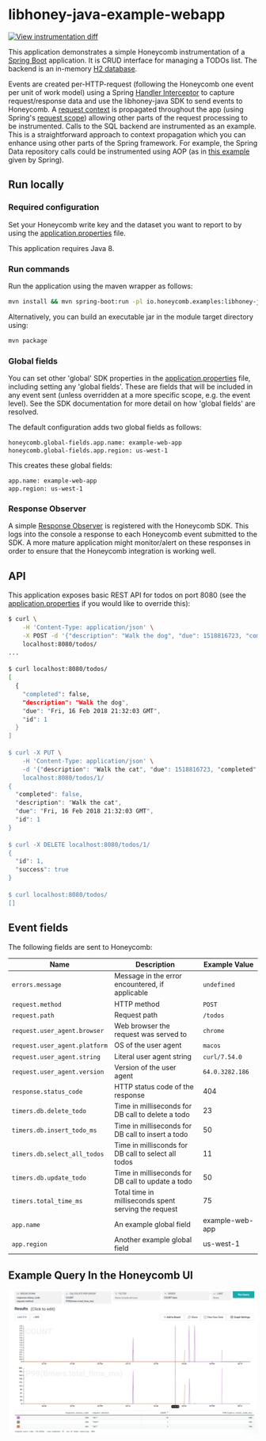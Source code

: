 # libhoney-java-example-webapp

[![View instrumentation diff](https://img.shields.io/badge/compare-instrumentation%20diff-brightgreen.svg)](https://github.com/honeycombio/examples/commit/8a308d54864307e2b1d96c5492e66210c72495f0)

This application demonstrates a simple Honeycomb instrumentation of 
a [Spring Boot](https://projects.spring.io/spring-boot/) application. It is CRUD interface for managing a TODOs list.
The backend is an in-memory [H2 database](http://www.h2database.com/html/main.html).

Events are created per-HTTP-request (following the Honeycomb one event per unit of work model) using a Spring 
[Handler 
Interceptor](/src/main/java/io/honeycomb/libhoney/example/webapp/instrumentation/HoneycombHandlerInterceptor.java) to
capture request/response data and use the libhoney-java SDK to send events to Honeycomb. A
[request context](src/main/java/io/honeycomb/libhoney/example/webapp/instrumentation/HoneycombContext.java) is
propagated throughout the app (using Spring's 
[request scope](https://docs.spring.io/spring-framework/docs/current/javadoc-api/org/springframework/web/context/annotation/RequestScope.html)) 
allowing other parts of the request processing to be instrumented. Calls to the SQL backend are 
instrumented as an example. This is a straightforward approach to context propagation which you can enhance using other 
parts of the Spring framework. For example, the Spring Data repository calls could be instrumented using AOP (as in
[this example](https://github.com/spring-projects/spring-data-examples/tree/master/jpa/interceptors/src/main/java/example/springdata/jpa/interceptors) 
given by Spring).

## Run locally

### Required configuration

Set your Honeycomb write key and the dataset you want to report to by using the
[application.properties](src/main/resources/application.properties) file. 

This application requires Java 8.

### Run commands

Run the application using the maven wrapper as follows:
```sh
mvn install && mvn spring-boot:run -pl io.honeycomb.examples:libhoney-java-example-webapp
```
Alternatively, you can build an executable jar in the module target directory using:
 ```sh
 mvn package
 ```

### Global fields

You can set other 'global' SDK properties in 
the [application.properties](src/main/resources/application.properties)
file, including setting any 'global fields'. These are fields that will be included in any event 
sent (unless overridden at a more specific scope, e.g. the event level). See the SDK documentation for more detail 
on how 'global fields' are resolved. 

The default configuration adds two global fields as follows:
 ```
honeycomb.global-fields.app.name: example-web-app
honeycomb.global-fields.app.region: us-west-1
```
This creates these global fields:
 ```
app.name: example-web-app
app.region: us-west-1
```

### Response Observer

A simple [Response Observer](src/main/java/io/honeycomb/libhoney/example/webapp/LoggingResponseObserver.java) is 
registered with the Honeycomb SDK. This logs into the console a response to each Honeycomb event submitted to the SDK.
A more mature application might monitor/alert on these responses in order to ensure that the Honeycomb integration is
working well.

## API

This application exposes basic REST API for todos on port 8080 (see the
[application.properties](src/main/resources/application.properties) if you would like to override this):

```sh
$ curl \
    -H 'Content-Type: application/json' \
    -X POST -d '{"description": "Walk the dog", "due": 1518816723, "completed": false}' \
    localhost:8080/todos/
...

$ curl localhost:8080/todos/
[
  {
    "completed": false,
    "description": "Walk the dog",
    "due": "Fri, 16 Feb 2018 21:32:03 GMT",
    "id": 1
  }
]

$ curl -X PUT \
    -H 'Content-Type: application/json' \
    -d '{"description": "Walk the cat", "due": 1518816723, "completed": false}' \
    localhost:8080/todos/1/
{
  "completed": false,
  "description": "Walk the cat",
  "due": "Fri, 16 Feb 2018 21:32:03 GMT",
  "id": 1
}

$ curl -X DELETE localhost:8080/todos/1/
{
  "id": 1,
  "success": true
}

$ curl localhost:8080/todos/
[]
```

## Event fields

The following fields are sent to Honeycomb:

| **Name** | **Description** | **Example Value** |
| --- | --- | --- |
| `errors.message` | Message in the error encountered, if applicable | `undefined` |
| `request.method` | HTTP method | `POST` |
| `request.path` | Request path | `/todos` |
| `request.user_agent.browser` | Web browser the request was served to | `chrome` |
| `request.user_agent.platform` | OS of the user agent | `macos` |
| `request.user_agent.string` | Literal user agent string | `curl/7.54.0` |
| `request.user_agent.version` | Version of the user agent | `64.0.3282.186` |
| `response.status_code` | HTTP status code of the response | 404 |
| `timers.db.delete_todo` | Time in milliseconds for DB call to delete a todo | 23 |
| `timers.db.insert_todo_ms` | Time in milliseconds for DB call to insert a todo | 50 |
| `timers.db.select_all_todos` | Time in millisconds for DB call to select all todos | 11 |
| `timers.db.update_todo` | Time in milliseconds for DB call to update a todo | 50 |
| `timers.total_time_ms` | Total time in milliseconds spent serving the request | 75 |
| `app.name` | An example global field | example-web-app |
| `app.region` | Another example global field | us-west-1 |

## Example Query In the Honeycomb UI

![Example Honeycomb UI Query](example-honeycomb-query.png)
